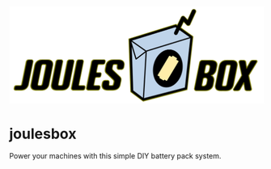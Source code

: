 ![Powerrrr](https://raw.githubusercontent.com/MennoNij/joulesbox/main/docs/images/joulesbox_color.svg)

# joulesbox
Power your machines with this simple DIY battery pack system.
